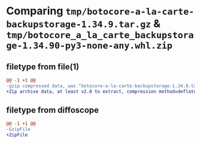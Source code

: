 # Comparing `tmp/botocore-a-la-carte-backupstorage-1.34.9.tar.gz` & `tmp/botocore_a_la_carte_backupstorage-1.34.90-py3-none-any.whl.zip`

## filetype from file(1)

```diff
@@ -1 +1 @@
-gzip compressed data, was "botocore-a-la-carte-backupstorage-1.34.9.tar", last modified: Thu Dec 28 01:06:36 2023, max compression
+Zip archive data, at least v2.0 to extract, compression method=deflate
```

## filetype from diffoscope

```diff
@@ -1 +1 @@
-GzipFile
+ZipFile
```

